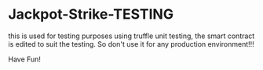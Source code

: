 # Jackpot-Strike-TESTING

this is used for testing purposes using truffle unit testing, the smart contract is edited to suit the testing. So don't use it for any production environment!!!
 
Have Fun!

